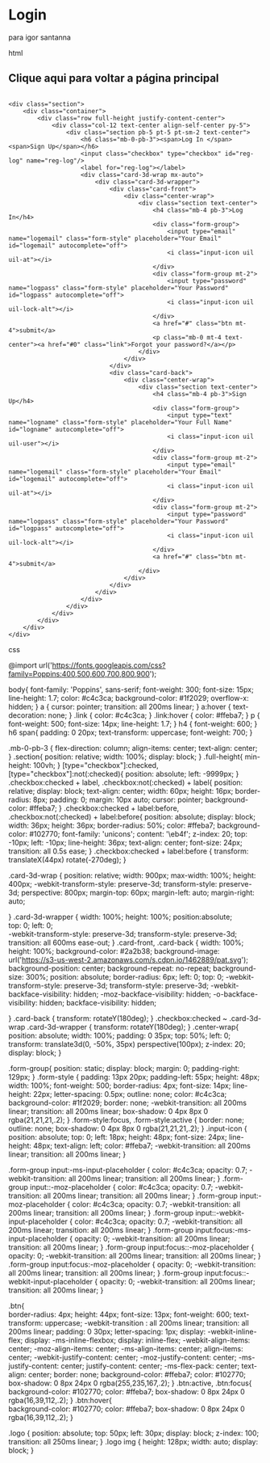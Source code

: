 # Login

para igor santanna

html
  <!DOCTYPE html>
<html lang="en">
<head>
    <meta charset="UTF-8">
    <meta http-equiv="X-UA-Compatible" content="IE=edge">
    <meta name="viewport" content="width=device-width, initial-scale=1.0">
    <title>Document</title>
	<link rel="stylesheet" href="style.css">
</head>
<body>
	<h2>Clique aqui para voltar a página principal</h2>
    <a href="#" class="logo" target="_blank">
		<img src="/assts/images.jpg" alt="">
	</a>

	<div class="section">
		<div class="container">
			<div class="row full-height justify-content-center">
				<div class="col-12 text-center align-self-center py-5">
					<div class="section pb-5 pt-5 pt-sm-2 text-center">
						<h6 class="mb-0-pb-3"><span>Log In </span><span>Sign Up</span></h6>
			          	<input class="checkbox" type="checkbox" id="reg-log" name="reg-log"/>
			          	<label for="reg-log"></label>
						<div class="card-3d-wrap mx-auto">
							<div class="card-3d-wrapper">
								<div class="card-front">
									<div class="center-wrap">
										<div class="section text-center">
											<h4 class="mb-4 pb-3">Log In</h4>
											<div class="form-group">
												<input type="email" name="logemail" class="form-style" placeholder="Your Email" id="logemail" autocomplete="off">
												<i class="input-icon uil uil-at"></i>
											</div>	
											<div class="form-group mt-2">
												<input type="password" name="logpass" class="form-style" placeholder="Your Password" id="logpass" autocomplete="off">
												<i class="input-icon uil uil-lock-alt"></i>
											</div>
											<a href="#" class="btn mt-4">submit</a>
                            				<p class="mb-0 mt-4 text-center"><a href="#0" class="link">Forgot your password?</a></p>
				      					</div>
			      					</div>
			      				</div>
								<div class="card-back">
									<div class="center-wrap">
										<div class="section text-center">
											<h4 class="mb-4 pb-3">Sign Up</h4>
											<div class="form-group">
												<input type="text" name="logname" class="form-style" placeholder="Your Full Name" id="logname" autocomplete="off">
												<i class="input-icon uil uil-user"></i>
											</div>	
											<div class="form-group mt-2">
												<input type="email" name="logemail" class="form-style" placeholder="Your Email" id="logemail" autocomplete="off">
												<i class="input-icon uil uil-at"></i>
											</div>	
											<div class="form-group mt-2">
												<input type="password" name="logpass" class="form-style" placeholder="Your Password" id="logpass" autocomplete="off">
												<i class="input-icon uil uil-lock-alt"></i>
											</div>
											<a href="#" class="btn mt-4">submit</a>
				      					</div>
			      					</div>
			      				</div>
			      			</div>
			      		</div>
			      	</div>
		      	</div>
	      	</div>
	    </div>
	</div>
</body>
</html>



css

@import url('https://fonts.googleapis.com/css?family=Poppins:400,500,600,700,800,900');

body{
	font-family: 'Poppins', sans-serif;
	font-weight: 300;
	font-size: 15px;
	line-height: 1.7;
	color: #c4c3ca;
	background-color: #1f2029;
	overflow-x: hidden;
}
a {
	cursor: pointer;
  transition: all 200ms linear;
}
a:hover {
	text-decoration: none;
}
.link {
  color: #c4c3ca;
}
.link:hover {
  color: #ffeba7;
}
p {
  font-weight: 500;
  font-size: 14px;
  line-height: 1.7;
}
h4 {
  font-weight: 600;
}
h6 span{
  padding: 0 20px;
  text-transform: uppercase;
  font-weight: 700;
}

.mb-0-pb-3 {
  flex-direction: column;
  align-items: center;
  text-align: center;
}
.section{
  position: relative;
  width: 100%;
  display: block;
}
.full-height{
  min-height: 100vh;
}
[type="checkbox"]:checked,
[type="checkbox"]:not(:checked){
  position: absolute;
  left: -9999px;
}
.checkbox:checked + label,
.checkbox:not(:checked) + label{
  position: relative;
  display: block;
  text-align: center;
  width: 60px;
  height: 16px;
  border-radius: 8px;
  padding: 0;
  margin: 10px auto;
  cursor: pointer;
  background-color: #ffeba7;
}
.checkbox:checked + label:before,
.checkbox:not(:checked) + label:before{
  position: absolute;
  display: block;
  width: 36px;
  height: 36px;
  border-radius: 50%;
  color: #ffeba7;
  background-color: #102770;
  font-family: 'unicons';
  content: '\eb4f';
  z-index: 20;
  top: -10px;
  left: -10px;
  line-height: 36px;
  text-align: center;
  font-size: 24px;
  transition: all 0.5s ease;
}
.checkbox:checked + label:before {
  transform: translateX(44px) rotate(-270deg);
}


.card-3d-wrap {
  position: relative;
  width: 900px;
  max-width: 100%;
  height: 400px;
  -webkit-transform-style: preserve-3d;
  transform-style: preserve-3d;
  perspective: 800px;
  margin-top: 60px;
  margin-left: auto;
  margin-right: auto;

}
.card-3d-wrapper {
  width: 100%;
  height: 100%;
  position:absolute;    
  top: 0;
  left: 0;  
  -webkit-transform-style: preserve-3d;
  transform-style: preserve-3d;
  transition: all 600ms ease-out;
}
.card-front, .card-back {
  width: 100%;
  height: 100%;
  background-color: #2a2b38;
  background-image: url('https://s3-us-west-2.amazonaws.com/s.cdpn.io/1462889/pat.svg');
  background-position: center;
  background-repeat: no-repeat;
  background-size: 300%;
  position: absolute;
  border-radius: 6px;
  left: 0;
  top: 0;
  -webkit-transform-style: preserve-3d;
  transform-style: preserve-3d;
  -webkit-backface-visibility: hidden;
  -moz-backface-visibility: hidden;
  -o-backface-visibility: hidden;
  backface-visibility: hidden;

}
.card-back {
  transform: rotateY(180deg);
}
.checkbox:checked ~ .card-3d-wrap .card-3d-wrapper {
  transform: rotateY(180deg);
}
.center-wrap{
  position: absolute;
  width: 100%;
  padding: 0 35px;
  top: 50%;
  left: 0;
  transform: translate3d(0, -50%, 35px) perspective(100px);
  z-index: 20;
  display: block;
}


.form-group{ 
  position: static;
  display: block;
    margin: 0;
    padding-right: 129px;
}
.form-style {
  padding: 13px 20px;
  padding-left: 55px;
  height: 48px;
  width: 100%;
  font-weight: 500;
  border-radius: 4px;
  font-size: 14px;
  line-height: 22px;
  letter-spacing: 0.5px;
  outline: none;
  color: #c4c3ca;
  background-color: #1f2029;
  border: none;
  -webkit-transition: all 200ms linear;
  transition: all 200ms linear;
  box-shadow: 0 4px 8px 0 rgba(21,21,21,.2);
}
.form-style:focus,
.form-style:active {
  border: none;
  outline: none;
  box-shadow: 0 4px 8px 0 rgba(21,21,21,.2);
}
.input-icon {
  position: absolute;
  top: 0;
  left: 18px;
  height: 48px;
  font-size: 24px;
  line-height: 48px;
  text-align: left;
  color: #ffeba7;
  -webkit-transition: all 200ms linear;
    transition: all 200ms linear;
}

.form-group input:-ms-input-placeholder  {
  color: #c4c3ca;
  opacity: 0.7;
  -webkit-transition: all 200ms linear;
    transition: all 200ms linear;
}
.form-group input::-moz-placeholder  {
  color: #c4c3ca;
  opacity: 0.7;
  -webkit-transition: all 200ms linear;
    transition: all 200ms linear;
}
.form-group input:-moz-placeholder  {
  color: #c4c3ca;
  opacity: 0.7;
  -webkit-transition: all 200ms linear;
    transition: all 200ms linear;
}
.form-group input::-webkit-input-placeholder  {
  color: #c4c3ca;
  opacity: 0.7;
  -webkit-transition: all 200ms linear;
    transition: all 200ms linear;
}
.form-group input:focus:-ms-input-placeholder  {
  opacity: 0;
  -webkit-transition: all 200ms linear;
    transition: all 200ms linear;
}
.form-group input:focus::-moz-placeholder  {
  opacity: 0;
  -webkit-transition: all 200ms linear;
    transition: all 200ms linear;
}
.form-group input:focus:-moz-placeholder  {
  opacity: 0;
  -webkit-transition: all 200ms linear;
    transition: all 200ms linear;
}
.form-group input:focus::-webkit-input-placeholder  {
  opacity: 0;
  -webkit-transition: all 200ms linear;
    transition: all 200ms linear;
}

.btn{  
  border-radius: 4px;
  height: 44px;
  font-size: 13px;
  font-weight: 600;
  text-transform: uppercase;
  -webkit-transition : all 200ms linear;
  transition: all 200ms linear;
  padding: 0 30px;
  letter-spacing: 1px;
  display: -webkit-inline-flex;
  display: -ms-inline-flexbox;
  display: inline-flex;
  -webkit-align-items: center;
  -moz-align-items: center;
  -ms-align-items: center;
  align-items: center;
  -webkit-justify-content: center;
  -moz-justify-content: center;
  -ms-justify-content: center;
  justify-content: center;
  -ms-flex-pack: center;
  text-align: center;
  border: none;
  background-color: #ffeba7;
  color: #102770;
  box-shadow: 0 8px 24px 0 rgba(255,235,167,.2);
}
.btn:active,
.btn:focus{  
  background-color: #102770;
  color: #ffeba7;
  box-shadow: 0 8px 24px 0 rgba(16,39,112,.2);
}
.btn:hover{  
  background-color: #102770;
  color: #ffeba7;
  box-shadow: 0 8px 24px 0 rgba(16,39,112,.2);
}




.logo {
	position: absolute;
	top: 50px;
	left: 30px;
	display: block;
	z-index: 100;
	transition: all 250ms linear;
}
.logo img {
	height: 128px;
	width: auto;
	display: block;
}
